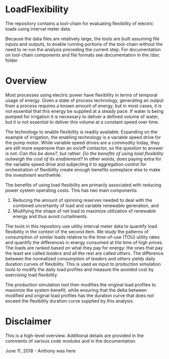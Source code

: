 # LoadFlexibility
The repository contains a tool-chain for evaluating flexibility of electric loads using interval meter data.

Because the data files are relatively large, the tools are built assuming file inputs and outputs, to enable running portions of the tool-chain without the need to re-run the analysis preceding the current step. For documentation on tool-chain components and file formats see documentation in the /doc folder.

# Overview
Most processes using electric power have flexibility in terms of temporal usage of energy. Given a state of process technology, generating an output from a process requires a known amount of energy, but in most cases, it is not essential that this energy be supplied at a steady pace. If water is being pumped for irrigation it is necessary to deliver a defined volume of water, but it is not essential to deliver this volume at a constant speed over time.

The technology to enable flexibility is readily available. Expanding on the example of irrigation, the enabling technology is a variable speed drive for the pump motor. While variable speed drives are a commodity today, they are still more expensive than an on/off contactor, so the question to answer is not: <em>Can this be done?</em>, but rather: <em>Do the benefits of using load flexibility outweigh the cost of its enablement?</em> In other words, does paying extra for the variable speed drive and subjecting it to aggregation control for orchestration of flexibility create enough benefits someplace else to make the investment worthwhile.

The benefits of using load flexibility are primarily associated with reducing power system operating costs. This has two main components:

1.	Reducing the amount of spinning reserves needed to deal with the combined uncertainty of load and variable renewable generation, and
1.	Modifying the shape of net load to maximize utilization of renewable energy and thus avoid curtailments.   

The tools in this repository use utility interval meter data to quantify load flexibility in the context of the second item. We study the patterns of consumption of similar loads relative to the time-of-use (TOU) utility rates and quantify the differences in energy consumed at the time of high prices. The loads are ranked based on what they pay for energy: the ones that pay the least are called <em>leaders</em> and all the rest are called <em>others</em>. The difference between the normalized consumption of <em>leaders</em> and <em>others</em> yields daily duration curves of flexibility. This is used as input to production simulation tools to modify the daily load profiles and measure the avoided cost by exercising load flexibility.  

The production simulation tool then modifies the original load profiles to maximize the system benefit, while ensuring that the delta between modified and original load profiles has the duration curve that does not exceed the flexibility duration curve supplied by this analysis.

# Disclaimer
This is a high-level overview. Additional details are provided in the comments of various code modules and in the documentation. 

June 11, 2018 - Anthony was here

